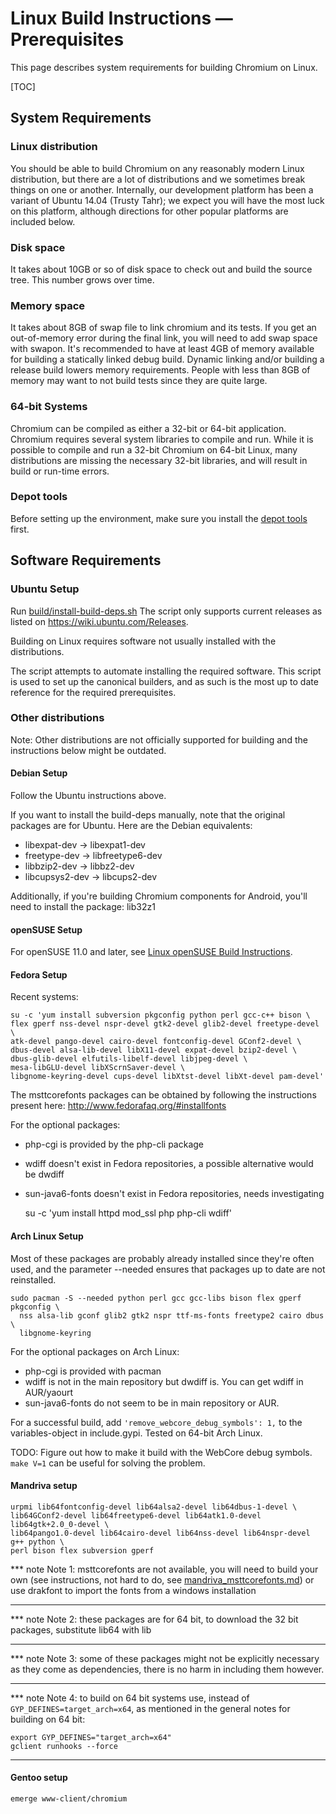 # Linux Build Instructions — Prerequisites

This page describes system requirements for building Chromium on Linux.

[TOC]

## System Requirements

### Linux distribution

You should be able to build Chromium on any reasonably modern Linux
distribution, but there are a lot of distributions and we sometimes break things
on one or another. Internally, our development platform has been a variant of
Ubuntu 14.04 (Trusty Tahr); we expect you will have the most luck on this
platform, although directions for other popular platforms are included below.

### Disk space

It takes about 10GB or so of disk space to check out and build the source tree.
This number grows over time.

### Memory space

It takes about 8GB of swap file to link chromium and its tests. If you get an
out-of-memory error during the final link, you will need to add swap space with
swapon. It's recommended to have at least 4GB of memory available for building a
statically linked debug build. Dynamic linking and/or building a release build
lowers memory requirements. People with less than 8GB of memory may want to not
build tests since they are quite large.

### 64-bit Systems

Chromium can be compiled as either a 32-bit or 64-bit application. Chromium
requires several system libraries to compile and run. While it is possible to
compile and run a 32-bit Chromium on 64-bit Linux, many distributions are
missing the necessary 32-bit libraries, and will result in build or run-time
errors.

### Depot tools

Before setting up the environment, make sure you install the
[depot tools](http://dev.chromium.org/developers/how-tos/depottools) first.

## Software Requirements

### Ubuntu Setup

Run [build/install-build-deps.sh](/build/install-build-deps.sh) The script only
supports current releases as listed on https://wiki.ubuntu.com/Releases.

Building on Linux requires software not usually installed with the
distributions.

The script attempts to automate installing the required software. This script is
used to set up the canonical builders, and as such is the most up to date
reference for the required prerequisites.

### Other distributions

Note: Other distributions are not officially supported for building and the
instructions below might be outdated.

#### Debian Setup

Follow the Ubuntu instructions above.

If you want to install the build-deps manually, note that the original packages
are for Ubuntu. Here are the Debian equivalents:

*   libexpat-dev -> libexpat1-dev
*   freetype-dev -> libfreetype6-dev
*   libbzip2-dev -> libbz2-dev
*   libcupsys2-dev -> libcups2-dev

Additionally, if you're building Chromium components for Android, you'll need to
install the package: lib32z1

#### openSUSE Setup

For openSUSE 11.0 and later, see
[Linux openSUSE Build Instructions](linux_open_suse_build_instructions.md).

#### Fedora Setup

Recent systems:

```shell
su -c 'yum install subversion pkgconfig python perl gcc-c++ bison \
flex gperf nss-devel nspr-devel gtk2-devel glib2-devel freetype-devel \
atk-devel pango-devel cairo-devel fontconfig-devel GConf2-devel \
dbus-devel alsa-lib-devel libX11-devel expat-devel bzip2-devel \
dbus-glib-devel elfutils-libelf-devel libjpeg-devel \
mesa-libGLU-devel libXScrnSaver-devel \
libgnome-keyring-devel cups-devel libXtst-devel libXt-devel pam-devel'
```

The msttcorefonts packages can be obtained by following the instructions present
here: http://www.fedorafaq.org/#installfonts

For the optional packages:

*   php-cgi is provided by the php-cli package
*   wdiff doesn't exist in Fedora repositories, a possible alternative would be
    dwdiff
*   sun-java6-fonts doesn't exist in Fedora repositories, needs investigating

    su -c 'yum install httpd mod_ssl php php-cli wdiff'

#### Arch Linux Setup

Most of these packages are probably already installed since they're often used,
and the parameter --needed ensures that packages up to date are not reinstalled.

```shell
sudo pacman -S --needed python perl gcc gcc-libs bison flex gperf pkgconfig \
  nss alsa-lib gconf glib2 gtk2 nspr ttf-ms-fonts freetype2 cairo dbus \
  libgnome-keyring
```

For the optional packages on Arch Linux:

*   php-cgi is provided with pacman
*   wdiff is not in the main repository but dwdiff is. You can get wdiff in
    AUR/yaourt
*   sun-java6-fonts do not seem to be in main repository or AUR.

For a successful build, add `'remove_webcore_debug_symbols': 1,` to the
variables-object in include.gypi. Tested on 64-bit Arch Linux.

TODO: Figure out how to make it build with the WebCore debug symbols. `make V=1`
can be useful for solving the problem.

#### Mandriva setup

```shell
urpmi lib64fontconfig-devel lib64alsa2-devel lib64dbus-1-devel \
lib64GConf2-devel lib64freetype6-devel lib64atk1.0-devel lib64gtk+2.0_0-devel \
lib64pango1.0-devel lib64cairo-devel lib64nss-devel lib64nspr-devel g++ python \
perl bison flex subversion gperf
```

*** note
Note 1: msttcorefonts are not available, you will need to build your own (see
instructions, not hard to do, see
[mandriva_msttcorefonts.md](mandriva_msttcorefonts.md)) or use drakfont to
import the fonts from a windows installation
***

*** note
Note 2: these packages are for 64 bit, to download the 32 bit packages,
substitute lib64 with lib
***

*** note
Note 3: some of these packages might not be explicitly necessary as they come as
dependencies, there is no harm in including them however.
***

*** note
Note 4: to build on 64 bit systems use, instead of
`GYP_DEFINES=target_arch=x64`, as mentioned in the general notes for building on
64 bit:

```shell
export GYP_DEFINES="target_arch=x64"
gclient runhooks --force
```
***

#### Gentoo setup

    emerge www-client/chromium
